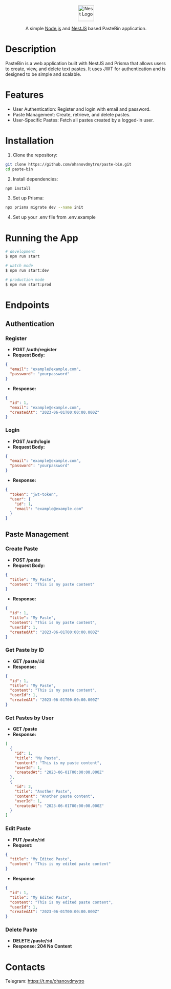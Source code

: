 <p align="center">
  <a href="https://nestjs.com/" target="blank"><img src="https://nestjs.com/img/logo-small.svg" width="50" alt="Nest Logo" /></a>
</p>
<p align="center">A simple <a href="http://nodejs.org" target="_blank">Node.js</a> and <a href="https://nestjs.com/" target="_blank">NestJS</a> based PasteBin application.</p>

# Description

PasteBin is a web application built with NestJS and Prisma that allows users to create, view, and delete text pastes. It uses JWT for authentication and is designed to be simple and scalable.

# Features

- User Authentication: Register and login with email and password.
- Paste Management: Create, retrieve, and delete pastes.
- User-Specific Pastes: Fetch all pastes created by a logged-in user.

# Installation

1. Clone the repository:

```bash
git clone https://github.com/ohanovdmytro/paste-bin.git
cd paste-bin
```

2. Install dependencies:

```bash
npm install
```

3. Set up Prisma:

```bash
npx prisma migrate dev --name init
```

4. Set up your .env file from .env.example

# Running the App

```bash
# development
$ npm run start

# watch mode
$ npm run start:dev

# production mode
$ npm run start:prod
```

# Endpoints

## Authentication

### Register

- **POST /auth/register**
- **Request Body:**

```json
{
  "email": "example@example.com",
  "password": "yourpassword"
}
```

- **Response:**

```json
{
  "id": 1,
  "email": "example@example.com",
  "createdAt": "2023-06-01T00:00:00.000Z"
}
```

### Login

- **POST /auth/login**
- **Request Body:**

```json
{
  "email": "example@example.com",
  "password": "yourpassword"
}
```

- **Response:**

```json
{
  "token": "jwt-token",
  "user": {
    "id": 1,
    "email": "example@example.com"
  }
}
```

## Paste Management

### Create Paste

- **POST /paste**
- **Request Body:**

```json
{
  "title": "My Paste",
  "content": "This is my paste content"
}
```

- **Response:**

```json
{
  "id": 1,
  "title": "My Paste",
  "content": "This is my paste content",
  "userId": 1,
  "createdAt": "2023-06-01T00:00:00.000Z"
}
```

### Get Paste by ID

- **GET /paste/:id**
- **Response:**

```json
{
  "id": 1,
  "title": "My Paste",
  "content": "This is my paste content",
  "userId": 1,
  "createdAt": "2023-06-01T00:00:00.000Z"
}
```

### Get Pastes by User

- **GET /paste**
- **Response:**

```json
[
  {
    "id": 1,
    "title": "My Paste",
    "content": "This is my paste content",
    "userId": 1,
    "createdAt": "2023-06-01T00:00:00.000Z"
  },
  {
    "id": 2,
    "title": "Another Paste",
    "content": "Another paste content",
    "userId": 1,
    "createdAt": "2023-06-01T00:00:00.000Z"
  }
]
```

### Edit Paste

- **PUT /paste/:id**
- **Request:**

```json
{
  "title": "My Edited Paste",
  "content": "This is my edited paste content"
}
```

- **Response**
```json
{
  "id": 1,
  "title": "My Edited Paste",
  "content": "This is my edited paste content",
  "userId": 1,
  "createdAt": "2023-06-01T00:00:00.000Z"
}
```

### Delete Paste

- **DELETE /paste/:id**
- **Response: 204 No Content**

# Contacts

Telegram: https://t.me/ohanovdmytro
